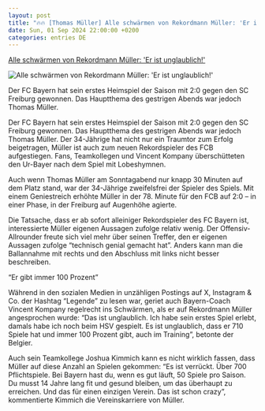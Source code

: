 ```yaml
---
layout: post
title: "🔥🔥 [Thomas Müller] Alle schwärmen von Rekordmann Müller: 'Er ist unglaublich!'"
date: Sun, 01 Sep 2024 22:00:00 +0200
categories: entries DE
---
```

[Alle schwärmen von Rekordmann Müller: 'Er ist unglaublich!'](https://fcbinside.de/2024/09/02/alle-schwaermen-von-rekordmann-mueller-er-ist-unglaublich/)

![Alle schwärmen von Rekordmann Müller: 'Er ist unglaublich!'](https://fcbinside.de/wp-content/uploads/2024/09/fbl-ger-bundesliga-bayern-munich-freiburg-2.jpg)

Der FC Bayern hat sein erstes Heimspiel der Saison mit 2:0 gegen den SC Freiburg gewonnen. Das Hauptthema des gestrigen Abends war jedoch Thomas Müller.

Der FC Bayern hat sein erstes Heimspiel der Saison mit 2:0 gegen den SC Freiburg gewonnen. Das Hauptthema des gestrigen Abends war jedoch Thomas Müller. Der 34-Jährige hat nicht nur ein Traumtor zum Erfolg beigetragen, Müller ist auch zum neuen Rekordspieler des FCB aufgestiegen. Fans, Teamkollegen und Vincent Kompany überschütteten den Ur-Bayer nach dem Spiel mit Lobeshymnen.







Auch wenn Thomas Müller am Sonntagabend nur knapp 30 Minuten auf dem Platz stand, war der 34-Jährige zweifelsfrei der Spieler des Spiels. Mit einem Geniestreich erhöhte Müller in der 78. Minute für den FCB auf 2:0 – in einer Phase, in der Freiburg auf Augenhöhe agierte.

Die Tatsache, dass er ab sofort alleiniger Rekordspieler des FC Bayern ist, interessierte Müller eigenen Aussagen zufolge relativ wenig. Der Offensiv-Allrounder freute sich viel mehr über seinen Treffer, den er eigenen Aussagen zufolge “technisch genial gemacht hat”. Anders kann man die Ballannahme mit rechts und den Abschluss mit links nicht besser beschreiben.

“Er gibt immer 100 Prozent”

Während in den sozialen Medien in unzähligen Postings auf X, Instagram & Co. der Hashtag “Legende” zu lesen war, geriet auch Bayern-Coach Vincent Kompany regelrecht ins Schwärmen, als er auf Rekordmann Müller angesprochen wurde: “Das ist unglaublich. Ich habe sein erstes Spiel erlebt, damals habe ich noch beim HSV gespielt. Es ist unglaublich, dass er 710 Spiele hat und immer 100 Prozent gibt, auch im Training”, betonte der Belgier.

Auch sein Teamkollege Joshua Kimmich kann es nicht wirklich fassen, dass Müller auf diese Anzahl an Spielen gekommen: “Es ist verrückt. Über 700 Pflichtspiele. Bei Bayern hast du, wenn es gut läuft, 50 Spiele pro Saison. Du musst 14 Jahre lang fit und gesund bleiben, um das überhaupt zu erreichen. Und das für einen einzigen Verein. Das ist schon crazy”, kommentierte Kimmich die Vereinskarriere von Müller.

